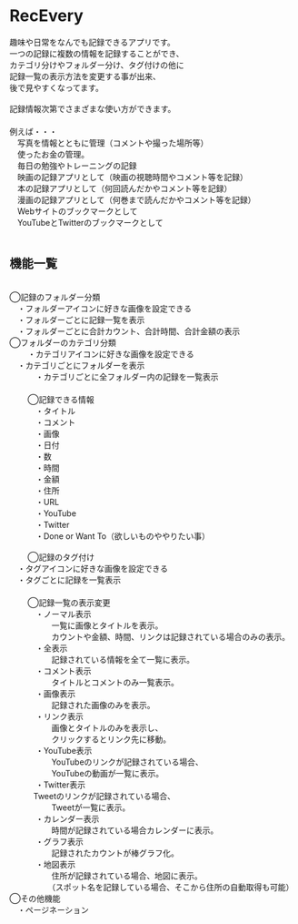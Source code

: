 # RecEvery
趣味や日常をなんでも記録できるアプリです。<br>
一つの記録に複数の情報を記録することができ、<br>
カテゴリ分けやフォルダー分け、タグ付けの他に<br>
記録一覧の表示方法を変更する事が出来、<br>
後で見やすくなってます。<br>
<br>
記録情報次第でさまざまな使い方ができます。<br>　　　　
<br>
例えば・・・<br>
　写真を情報とともに管理（コメントや撮った場所等）<br>
　使ったお金の管理。<br>
　毎日の勉強やトレーニングの記録<br>
　映画の記録アプリとして（映画の視聴時間やコメント等を記録）<br>
　本の記録アプリとして（何回読んだかやコメント等を記録）<br>
　漫画の記録アプリとして（何巻まで読んだかやコメント等を記録）<br>
　Webサイトのブックマークとして<br>
　YouTubeとTwitterのブックマークとして<br>
<br>
## 機能一覧　　
<br>
◯記録のフォルダー分類<br>
　・フォルダーアイコンに好きな画像を設定できる<br>
　・フォルダーごとに記録一覧を表示<br>
　・フォルダーごとに合計カウント、合計時間、合計金額の表示<br>
◯フォルダーのカテゴリ分類<br>　
　・カテゴリアイコンに好きな画像を設定できる<br>
　・カテゴリごとにフォルダーを表示<br>　　
　・カテゴリごとに全フォルダー内の記録を一覧表示<br>　　
<br>　　
◯記録できる情報<br>　　
　・タイトル<br>　　
　・コメント<br>　　
　・画像<br>　　
　・日付<br>　　
　・数<br>　　
　・時間<br>　　
　・金額<br>　　
　・住所<br>　　
　・URL<br>　　
　・YouTube<br>　　
　・Twitter<br>　　
　・Done or Want To（欲しいものややりたい事）<br>
<br>　　
◯記録のタグ付け<br>
　・タグアイコンに好きな画像を設定できる<br>
　・タグごとに記録を一覧表示<br>　　
<br>　　
◯記録一覧の表示変更<br>　　
　・ノーマル表示<br>　　
　　　一覧に画像とタイトルを表示。<br>　　
　　　カウントや金額、時間、リンクは記録されている場合のみの表示。<br>　　
　・全表示<br>　　
　　　記録されている情報を全て一覧に表示。<br>　　
　・コメント表示<br>　　
　　　タイトルとコメントのみ一覧表示。<br>　　
　・画像表示<br>　　
　　　記録された画像のみを表示。<br>　　
　・リンク表示<br>　　
　　　画像とタイトルのみを表示し、<br>　　
　　　クリックするとリンク先に移動。<br>　　
　・YouTube表示<br>　　
　　　YouTubeのリンクが記録されている場合、<br>　　
　　　YouTubeの動画が一覧に表示。<br>　　
　・Twitter表示<br>
　　　Tweetのリンクが記録されている場合、<br>　　
　　　Tweetが一覧に表示。<br>　　
　・カレンダー表示<br>　　
　　　時間が記録されている場合カレンダーに表示。<br>　　
　・グラフ表示<br>　　
　　　記録されたカウントが棒グラフ化。<br>　　
　・地図表示<br>　　
　　　住所が記録されている場合、地図に表示。<br>　　
　　　（スポット名を記録している場合、そこから住所の自動取得も可能）<br>
◯その他機能<br>
　・ページネーション
　